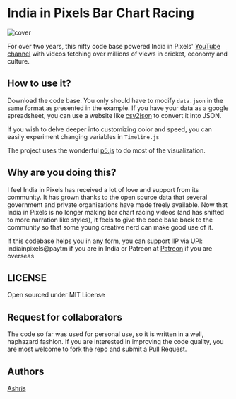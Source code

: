 # India in Pixels Bar Chart Racing

![cover](./cover.jpg)

For over two years, this nifty code base powered India in Pixels' [YouTube channel](https://youtube.com/indiainpixels) with videos fetching over millions of views in cricket, economy and culture.

## How to use it?

Download the code base. You only should have to modify `data.json` in the same format as presented in the example. If you have your data as a google spreadsheet, you can use a website like [csv2json](https://csvjson.com/) to convert it into JSON.

If you wish to delve deeper into customizing color and speed, you can easily experiment changing variables in `Timeline.js`

The project uses the wonderful [p5.js](https://p5js.org/) to do most of the visualization.

## Why are you doing this?

I feel India in Pixels has received a lot of love and support from its community. It has grown thanks to the open source data that several government and private organisations have made freely available. Now that India in Pixels is no longer making bar chart racing videos (and has shifted to more narration like styles), it feels to give the code base back to the community so that some young creative nerd can make good use of it.

If this codebase helps you in any form, you can support IIP via UPI: indiainpixels@paytm if you are in India or Patreon at [Patreon](https://patreon.com/indiainpixels) if you are overseas

## LICENSE

Open sourced under MIT License

## Request for collaborators

The code so far was used for personal use, so it is written in a well, haphazard fashion. If you are interested in improving the code quality, you are most welcome to fork the repo and submit a Pull Request.

## Authors

[Ashris](https://iashris.com)
